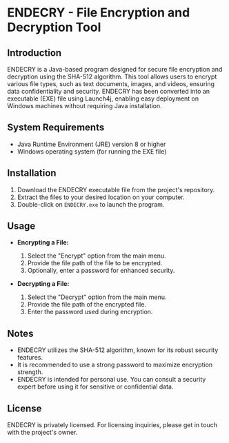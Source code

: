 # ENDECRY - File Encryption and Decryption Tool

## Introduction

ENDECRY is a Java-based program designed for secure file encryption and decryption using the SHA-512 algorithm. This tool allows users to encrypt various file types, such as text documents, images, and videos, ensuring data confidentiality and security. ENDECRY has been converted into an executable (EXE) file using Launch4j, enabling easy deployment on Windows machines without requiring Java installation.

## System Requirements

- Java Runtime Environment (JRE) version 8 or higher
- Windows operating system (for running the EXE file)

## Installation

1. Download the ENDECRY executable file from the project's repository.
2. Extract the files to your desired location on your computer.
3. Double-click on `ENDECRY.exe` to launch the program.

## Usage

- **Encrypting a File:**
  1. Select the "Encrypt" option from the main menu.
  2. Provide the file path of the file to be encrypted.
  3. Optionally, enter a password for enhanced security.

- **Decrypting a File:**
  1. Select the "Decrypt" option from the main menu.
  2. Provide the file path of the encrypted file.
  3. Enter the password used during encryption.

## Notes

- ENDECRY utilizes the SHA-512 algorithm, known for its robust security features.
- It is recommended to use a strong password to maximize encryption strength.
- ENDECRY is intended for personal use. You can consult a security expert before using it for sensitive or confidential data.

## License

ENDECRY is privately licensed. For licensing inquiries, please get in touch with the project's owner.
